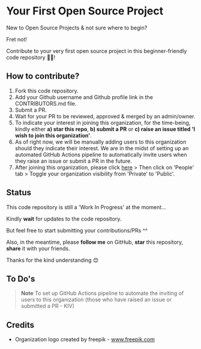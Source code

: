 # Your First Open Source Project

New to Open Source Projects & not sure where to begin?

Fret not!

Contribute to your very first open source project in this beginner-friendly code repository 👨‍💻!

## How to contribute?

1. Fork this code repository.
2. Add your Github username and Github profile link in the CONTRIBUTORS.md file.
3. Submit a PR.
4. Wait for your PR to be reviewed, approved & merged by an admin/owner.
5. To indicate your interest in joining this organization, for the time-being, kindly either **a) star this repo**, **b) submit a PR** or **c) raise an issue titled 'I wish to join this organization'**.
6. As of right now, we will be manually adding users to this organization should they indicate their interest. We are in the midst of setting up an automated GitHub Actions pipeline to automatically invite users when they raise an issue or submit a PR in the future.
7. After joining this organization, please click [here](https://github.com/Your-First-Open-Source-Project) > Then click on 'People' tab > Toggle your organization visibility from 'Private' to 'Public'.

## Status

This code repository is still a 'Work In Progress' at the moment...

Kindly **wait** for updates to the code repository.

But feel free to start submitting your contributions/PRs ^^

Also, in the meantime, please **follow me** on GitHub, **star** this repository, **share** it with your friends.

Thanks for the kind understanding 😊

## To Do's

> **Note**
> To set up GitHub Actions pipeline to automate the inviting of users to this organization (those who have raised an issue or submitted a PR - KIV)

## Credits

- Organization logo created by freepik - <a href="https://www.freepik.com/vectors/html">www.freepik.com</a>

